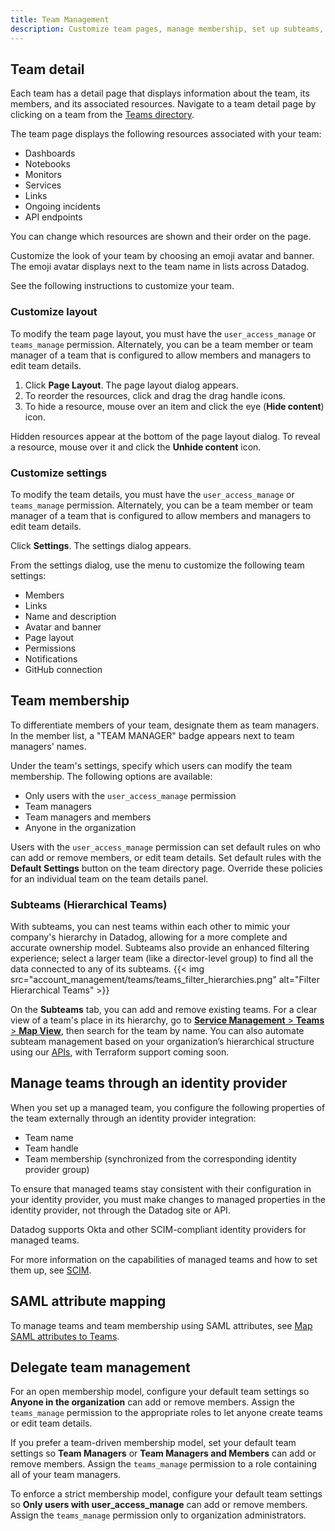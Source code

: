 ```yaml
---
title: Team Management
description: Customize team pages, manage membership, set up subteams, and configure team access through identity providers or SAML attribute mapping.
---
```


## Team detail

Each team has a detail page that displays information about the team, its members, and its associated resources. Navigate to a team detail page by clicking on a team from the [Teams directory][1].

The team page displays the following resources associated with your team:
- Dashboards
- Notebooks
- Monitors
- Services
- Links
- Ongoing incidents
- API endpoints

You can change which resources are shown and their order on the page.

Customize the look of your team by choosing an emoji avatar and banner. The emoji avatar displays next to the team name in lists across Datadog.

See the following instructions to customize your team.

### Customize layout

To modify the team page layout, you must have the `user_access_manage` or `teams_manage` permission. Alternately, you can be a team member or team manager of a team that is configured to allow members and managers to edit team details.

1. Click **Page Layout**. The page layout dialog appears.
1. To reorder the resources, click and drag the drag handle icons.
1. To hide a resource, mouse over an item and click the eye (**Hide content**) icon.

Hidden resources appear at the bottom of the page layout dialog. To reveal a resource, mouse over it and click the **Unhide content** icon.

### Customize settings

To modify the team details, you must have the `user_access_manage` or `teams_manage` permission. Alternately, you can be a team member or team manager of a team that is configured to allow members and managers to edit team details.

Click **Settings**. The settings dialog appears.

From the settings dialog, use the menu to customize the following team settings:
- Members
- Links
- Name and description
- Avatar and banner
- Page layout
- Permissions
- Notifications
- GitHub connection

## Team membership

To differentiate members of your team, designate them as team managers. In the member list, a "TEAM MANAGER" badge appears next to team managers' names.

Under the team's settings, specify which users can modify the team membership. The following options are available:
- Only users with the `user_access_manage` permission
- Team managers
- Team managers and members
- Anyone in the organization

Users with the `user_access_manage` permission can set default rules on who can add or remove members, or edit team details. Set default rules with the **Default Settings** button on the team directory page. Override these policies for an individual team on the team details panel.

### Subteams (Hierarchical Teams)

With subteams, you can nest teams within each other to mimic your company's hierarchy in Datadog, allowing for a more complete and accurate ownership model. Subteams also provide an enhanced filtering experience; select a larger team (like a director-level group) to find all the data connected to any of its subteams.
    {{< img src="account_management/teams/teams_filter_hierarchies.png" alt="Filter Hierarchical Teams" >}}
    
On the **Subteams** tab, you can add and remove existing teams. For a clear view of a team's place in its hierarchy, go to [**Service Management** > **Teams** > **Map View**][4], then search for the team by name.
You can also automate subteam management based on your organization’s hierarchical structure using our [APIs][5], with Terraform support coming soon.

## Manage teams through an identity provider

When you set up a managed team, you configure the following properties of the team externally through an identity provider integration:
 - Team name
 - Team handle
 - Team membership (synchronized from the corresponding identity provider group)

To ensure that managed teams stay consistent with their configuration in your identity provider, you must make changes to managed properties in the identity provider, not through the Datadog site or API.

Datadog supports Okta and other SCIM-compliant identity providers for managed teams.

For more information on the capabilities of managed teams and how to set them up, see [SCIM][3].

## SAML attribute mapping

To manage teams and team membership using SAML attributes, see [Map SAML attributes to Teams][2].

## Delegate team management

For an open membership model, configure your default team settings so **Anyone in the organization** can add or remove members. Assign the `teams_manage` permission to the appropriate roles to let anyone create teams or edit team details.

If you prefer a team-driven membership model, set your default team settings so **Team Managers** or **Team Managers and Members** can add or remove members. Assign the `teams_manage` permission to a role containing all of your team managers.

To enforce a strict membership model, configure your default team settings so **Only users with user_access_manage** can add or remove members. Assign the `teams_manage` permission only to organization administrators.

[1]: https://app.datadoghq.com/organization-settings/teams
[2]: /account_management/saml/mapping/#map-saml-attributes-to-teams
[3]: /account_management/scim/
[4]: https://app.datadoghq.com/teams/map
[5]: https://docs.datadoghq.com/network_monitoring/devices/setup/?utm_source=chatgpt.com#use-the-network-api
